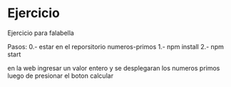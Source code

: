 # Ejercicio
Ejercicio para falabella

Pasos:
0.- estar en el reporsitorio numeros-primos
1.- npm install
2.- npm start

en la web ingresar un valor entero y se desplegaran los numeros primos luego de presionar el boton calcular
